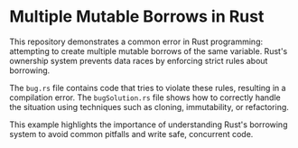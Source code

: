 # Multiple Mutable Borrows in Rust

This repository demonstrates a common error in Rust programming: attempting to create multiple mutable borrows of the same variable.  Rust's ownership system prevents data races by enforcing strict rules about borrowing.

The `bug.rs` file contains code that tries to violate these rules, resulting in a compilation error. The `bugSolution.rs` file shows how to correctly handle the situation using techniques such as cloning, immutability, or refactoring.

This example highlights the importance of understanding Rust's borrowing system to avoid common pitfalls and write safe, concurrent code.